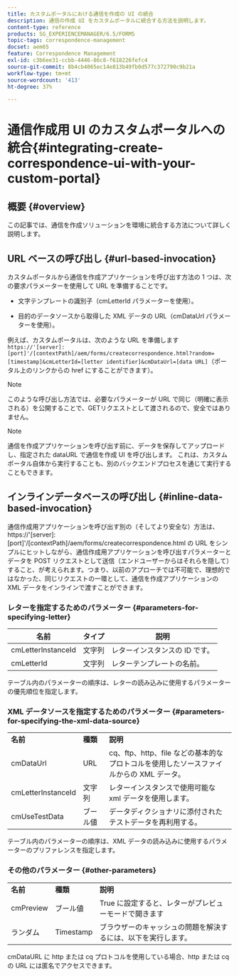 ```yaml
---
title: カスタムポータルにおける通信を作成の UI の統合
description: 通信の作成 UI をカスタムポータルに統合する方法を説明します。
content-type: reference
products: SG_EXPERIENCEMANAGER/6.5/FORMS
topic-tags: correspondence-management
docset: aem65
feature: Correspondence Management
exl-id: c3b6ee31-ccbb-4446-86c8-f618226fefc4
source-git-commit: 8b4cb4065ec14e813b49fb0d577c372790c9b21a
workflow-type: tm+mt
source-wordcount: '413'
ht-degree: 37%

---
```


# 通信作成用 UI のカスタムポータルへの統合{#integrating-create-correspondence-ui-with-your-custom-portal}

## 概要 {#overview}

この記事では、通信を作成ソリューションを環境に統合する方法について詳しく説明します。

## URL ベースの呼び出し {#url-based-invocation}

カスタムポータルから通信を作成アプリケーションを呼び出す方法の 1 つは、次の要求パラメーターを使用して URL を準備することです。

* 文字テンプレートの識別子（cmLetterId パラメーターを使用）。

* 目的のデータソースから取得した XML データの URL（cmDataUrl パラメーターを使用）。

例えば、カスタムポータルは、次のような URL を準備します\
`https://'[server]:[port]'/[contextPath]/aem/forms/createcorrespondence.html?random=[timestamp]&cmLetterId=[letter identifier]&cmDataUrl=[data URL]`（ポータル上のリンクからの href にすることができます）。

>[!NOTE]
>
>このような呼び出し方法では、必要なパラメーターが URL で同じ（明確に表示される）を公開することで、GETリクエストとして渡されるので、安全ではありません。

>[!NOTE]
>
>通信を作成アプリケーションを呼び出す前に、データを保存してアップロードし、指定された dataURL で通信を作成 UI を呼び出します。 これは、カスタムポータル自体から実行することも、別のバックエンドプロセスを通じて実行することもできます。

## インラインデータベースの呼び出し {#inline-data-based-invocation}

通信作成用アプリケーションを呼び出す別の（そしてより安全な）方法は、https://&#39;[server]:[port]&#39;/[contextPath]/aem/forms/createcorrespondence.html の URL をシンプルにヒットしながら、通信作成用アプリケーションを呼び出すパラメーターとデータを POST リクエストとして送信（エンドユーザーからはそれらを隠して）すること、が考えられます。つまり、以前のアプローチでは不可能で、理想的ではなかった、同じリクエストの一環として、通信を作成アプリケーションの XML データをインラインで渡すことができます。

### レターを指定するためのパラメーター {#parameters-for-specifying-letter}

| **名前** | **タイプ** | **説明** |
|---|---|---|
| cmLetterInstanceId | 文字列 | レターインスタンスの ID です。 |
| cmLetterId | 文字列 | レターテンプレートの名前。 |

テーブル内のパラメーターの順序は、レターの読み込みに使用するパラメーターの優先順位を指定します。

### XML データソースを指定するためのパラメーター {#parameters-for-specifying-the-xml-data-source}

<table>
 <tbody>
  <tr>
   <td><strong>名前</strong></td> 
   <td><strong>種類</strong></td> 
   <td><strong>説明</strong></td> 
  </tr>
  <tr>
   <td>cmDataUrl<br /> </td> 
   <td>URL</td> 
   <td>cq、ftp、http、file などの基本的なプロトコルを使用したソースファイルからの XML データ。<br /> </td> 
  </tr>
  <tr>
   <td>cmLetterInstanceId</td> 
   <td>文字列</td> 
   <td>レターインスタンスで使用可能な xml データを使用します。</td> 
  </tr>
  <tr>
   <td>cmUseTestData</td> 
   <td>ブール値</td> 
   <td>データディクショナリに添付されたテストデータを再利用する。</td> 
  </tr>
 </tbody>
</table>

テーブル内のパラメーターの順序は、XML データの読み込みに使用するパラメーターのプリファレンスを指定します。

### その他のパラメーター {#other-parameters}

<table>
 <tbody>
  <tr>
   <td><strong>名前</strong></td> 
   <td><strong>種類</strong></td> 
   <td><strong>説明</strong></td> 
  </tr>
  <tr>
   <td>cmPreview<br /> </td> 
   <td>ブール値</td> 
   <td>True に設定すると、レターがプレビューモードで開きます<br /> </td> 
  </tr>
  <tr>
   <td>ランダム</td> 
   <td>Timestamp</td> 
   <td>ブラウザーのキャッシュの問題を解決するには、以下を実行します。</td> 
  </tr>
 </tbody>
</table>

cmDataURL に http または cq プロトコルを使用している場合、http または cq の URL には匿名でアクセスできます。
